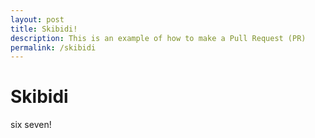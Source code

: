 ```yaml
---
layout: post
title: Skibidi!
description: This is an example of how to make a Pull Request (PR)
permalink: /skibidi
---
```


# Skibidi
six seven!